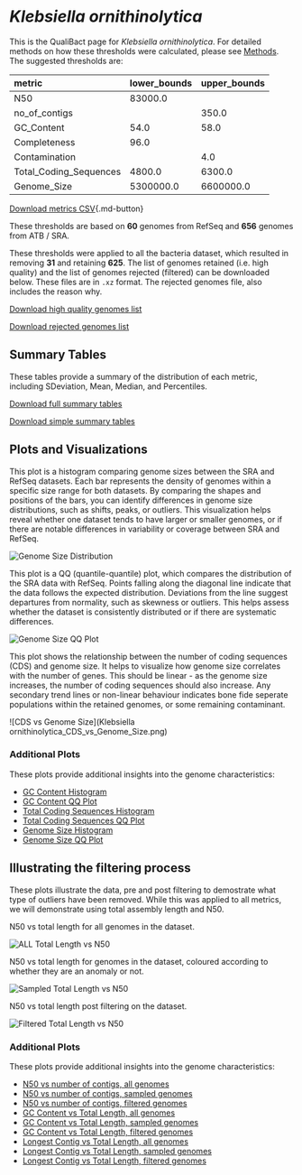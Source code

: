 # *Klebsiella ornithinolytica*

This is the QualiBact page for *Klebsiella ornithinolytica*. For detailed methods on how these thresholds were calculated, please see [Methods](../../methods.md).
The suggested thresholds are: 

| metric                 | lower_bounds   | upper_bounds   |
|:-----------------------|:---------------|:---------------|
| N50                    | 83000.0        |                |
| no_of_contigs          |                | 350.0          |
| GC_Content             | 54.0           | 58.0           |
| Completeness           | 96.0           |                |
| Contamination          |                | 4.0            |
| Total_Coding_Sequences | 4800.0         | 6300.0         |
| Genome_Size            | 5300000.0      | 6600000.0      |

[Download metrics CSV](Klebsiella_ornithinolytica_metrics.csv){.md-button}


These thresholds are based on **60** genomes from RefSeq and **656** genomes from ATB / SRA.

These thresholds were applied to all the bacteria dataset, which resulted in removing **31** and retaining **625**.
The list of genomes retained (i.e. high quality) and the list of genomes rejected (filtered) can be downloaded below. These files are in `.xz` format. The rejected genomes file, also includes the reason why.

[Download high quality genomes list](Klebsiella_ornithinolytica_high_quality_genomes.csv.xz)


[Download rejected genomes list](Klebsiella_ornithinolytica_filtered_out_genomes.csv.xz)



## Summary Tables
These tables provide a summary of the distribution of each metric, including SDeviation, Mean, Median, and Percentiles.

[Download full summary tables](summary.csv)

[Download simple summary tables](selected_summary.csv)

## Plots and Visualizations

This plot is a histogram comparing genome sizes between the SRA and RefSeq datasets. Each bar represents the density of genomes within a specific size range for both datasets. By comparing the shapes and positions of the bars, you can identify differences in genome size distributions, such as shifts, peaks, or outliers. This visualization helps reveal whether one dataset tends to have larger or smaller genomes, or if there are notable differences in variability or coverage between SRA and RefSeq.

![Genome Size Distribution](Genome_Size_refseq_histogram_kde.png)

This plot is a QQ (quantile-quantile) plot, which compares the distribution of the SRA data with RefSeq. Points falling along the diagonal line indicate that the data follows the expected distribution. Deviations from the line suggest departures from normality, such as skewness or outliers. This helps assess whether the dataset is consistently distributed or if there are systematic differences.

![Genome Size QQ Plot](Genome_Size_refseq_qqplot.png)

This plot shows the relationship between the number of coding sequences (CDS) and genome size. It helps to visualize how genome size correlates with the number of genes. This should be linear - as the genome size increases, the number of coding sequences should also increase. Any secondary trend lines or non-linear behaviour indicates bone fide seperate populations within the retained genomes, or some remaining contaminant. 

![CDS vs Genome Size](Klebsiella ornithinolytica_CDS_vs_Genome_Size.png)

### Additional Plots

These plots provide additional insights into the genome characteristics:

- [GC Content Histogram](GC_Content_refseq_histogram_kde.png)
- [GC Content QQ Plot](GC_Content_refseq_qqplot.png)
- [Total Coding Sequences Histogram](Total_Coding_Sequences_refseq_histogram_kde.png)
- [Total Coding Sequences QQ Plot](Total_Coding_Sequences_refseq_qqplot.png)
- [Genome Size Histogram](Genome_Size_refseq_histogram_kde.png)
- [Genome Size QQ Plot](Genome_Size_refseq_qqplot.png)
## Illustrating the filtering process
These plots illustrate the data, pre and post filtering to demostrate what type of outliers have been removed. While this was applied to all metrics, we will demonstrate using total assembly length and N50.

N50 vs total length for all genomes in the dataset.

![ALL Total Length vs N50](Klebsiella_ornithinolytica_all_total_length_N50.png)

N50 vs total length for genomes in the dataset, coloured according to whether they are an anomaly or not.

![Sampled Total Length vs N50](Klebsiella_ornithinolytica_sample_total_length_N50.png)

N50 vs total length post filtering on the dataset.

![Filtered Total Length vs N50](Klebsiella_ornithinolytica_filt_total_length_N50.png)

### Additional Plots

These plots provide additional insights into the genome characteristics:

- [N50 vs number of contigs, all genomes](Klebsiella_ornithinolytica_all_N50_number.png)
- [N50 vs number of contigs, sampled genomes](Klebsiella_ornithinolytica_sample_N50_number.png)
- [N50 vs number of contigs, filtered genomes](Klebsiella_ornithinolytica_filt_N50_number.png)
- [GC Content vs Total Length, all genomes](Klebsiella_ornithinolytica_all_total_length_GC_Content.png)
- [GC Content vs Total Length, sampled genomes](Klebsiella_ornithinolytica_sample_total_length_GC_Content.png)
- [GC Content vs Total Length, filtered genomes](Klebsiella_ornithinolytica_filt_total_length_GC_Content.png)
- [Longest Contig vs Total Length, all genomes](Klebsiella_ornithinolytica_all_total_length_longest.png)
- [Longest Contig vs Total Length, sampled genomes](Klebsiella_ornithinolytica_sample_total_length_longest.png)
- [Longest Contig vs Total Length, filtered genomes](Klebsiella_ornithinolytica_filt_total_length_longest.png)
